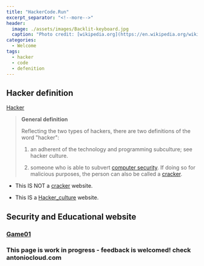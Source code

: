 ```yaml
---
title: "HackerCode.Run"
excerpt_separator: "<!--more-->"
header:
  image: ./assets/images/Backlit-keyboard.jpg
  caption: "Photo credit: [wikipedia.org](https://en.wikipedia.org/wiki/Main_Page)"
categories:
  - Welcome
tags:
  - hacker
  - code
  - defenition
---
```


## Hacker definition

[Hacker](https://en.wikipedia.org/wiki/Hacker)

> **General definition**
> 
> Reflecting the two types of hackers, there are two definitions of the word "hacker":
> 
> 1) an adherent of the technology and programming subculture; see hacker culture.
> 
> 2) someone who is able to subvert [computer security](https://en.wikipedia.org/wiki/Computer_security).
> If doing so for malicious purposes, the person can also be called a [cracker](https://en.wikipedia.org/wiki/Security_hacker).
> 

- This IS NOT a [cracker](https://en.wikipedia.org/wiki/Security_hacker) website.

- This IS a [Hacker_culture](https://en.wikipedia.org/wiki/Hacker_culture) website.

<!--more-->

## Security and Educational website

### [Game01](./game01/)


### This page is work in progress - feedback is welcomed! check antoniocloud.com
